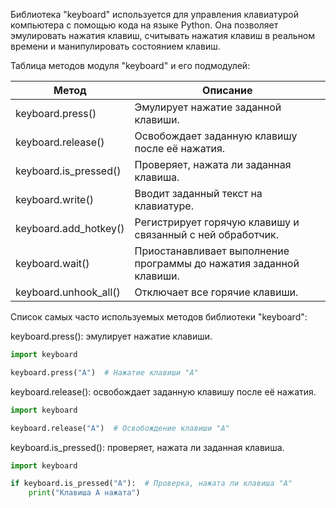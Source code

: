 Библиотека "keyboard" используется для управления клавиатурой компьютера с помощью кода на языке Python.
Она позволяет эмулировать нажатия клавиш, считывать нажатия клавиш в реальном времени и манипулировать состоянием клавиш.

Таблица методов модуля "keyboard" и его подмодулей:

Метод                   | Описание
-----------------------|-----------------------
keyboard.press()       | Эмулирует нажатие заданной клавиши.
keyboard.release()     | Освобождает заданную клавишу после её нажатия.
keyboard.is_pressed()  | Проверяет, нажата ли заданная клавиша.
keyboard.write()       | Вводит заданный текст на клавиатуре.
keyboard.add_hotkey()  | Регистрирует горячую клавишу и связанный с ней обработчик.
keyboard.wait()        | Приостанавливает выполнение программы до нажатия заданной клавиши.
keyboard.unhook_all()  | Отключает все горячие клавиши.

Список самых часто используемых методов библиотеки "keyboard":

keyboard.press(): эмулирует нажатие клавиши.

```python
import keyboard

keyboard.press("A")  # Нажатие клавиши "A"
```

keyboard.release(): освобождает заданную клавишу после её нажатия.

```python
import keyboard

keyboard.release("A")  # Освобождение клавиши "A"
```

keyboard.is_pressed(): проверяет, нажата ли заданная клавиша.

```python
import keyboard

if keyboard.is_pressed("A"):  # Проверка, нажата ли клавиша "A"
    print("Клавиша A нажата")
```
